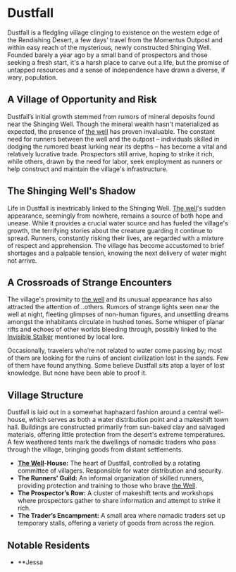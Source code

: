 # Dustfall

Dustfall is a fledgling village clinging to existence on the western edge of the Rendishing Desert, a few days’ travel from the Momentus Outpost and within easy reach of the mysterious, newly constructed Shinging Well. Founded barely a year ago by a small band of prospectors and those seeking a fresh start, it's a harsh place to carve out a life, but the promise of untapped resources and a sense of independence have drawn a diverse, if wary, population.

## A Village of Opportunity and Risk

Dustfall’s initial growth stemmed from rumors of mineral deposits found near the Shinging Well. Though the mineral wealth hasn't materialized as expected, the presence of [the well](/geography/landmark/the-well.md) has proven invaluable. The constant need for runners between the well and the outpost – individuals skilled in dodging the rumored beast lurking near its depths – has become a vital and relatively lucrative trade. Prospectors still arrive, hoping to strike it rich, while others, drawn by the need for labor, seek employment as runners or help construct and maintain the village's infrastructure.

## The Shinging Well's Shadow

Life in Dustfall is inextricably linked to the Shinging Well. [The well](/geography/landmark/the-well.md)'s sudden appearance, seemingly from nowhere, remains a source of both hope and unease. While it provides a crucial water source and has fueled the village's growth, the terrifying stories about the creature guarding it continue to spread.  Runners, constantly risking their lives, are regarded with a mixture of respect and apprehension. The village has become accustomed to brief shortages and a palpable tension, knowing the next delivery of water might not arrive.

## A Crossroads of Strange Encounters

The village's proximity to [the well](/geography/landmark/the-well.md) and its unusual appearance has also attracted the attention of…others. Rumors of strange lights seen near the well at night, fleeting glimpses of non-human figures, and unsettling dreams amongst the inhabitants circulate in hushed tones. Some whisper of planar rifts and echoes of other worlds bleeding through, possibly linked to the [Invisible Stalker](/being/monster/invisible-stalker.md) mentioned by local lore.

Occasionally, travelers who’re not related to water come passing by; most of them are looking for the ruins of ancient civilization lost in the sands. Few of them have found anything. Some believe Dustfall sits atop a layer of lost knowledge. But none have been able to proof it.

## Village Structure

Dustfall is laid out in a somewhat haphazard fashion around a central well-house, which serves as both a water distribution point and a makeshift town hall. Buildings are constructed primarily from sun-baked clay and salvaged materials, offering little protection from the desert's extreme temperatures. A few weathered tents mark the dwellings of nomadic traders who pass through the village, bringing goods from distant settlements.

*   **[The Well](/geography/landmark/the-well.md)-House:** The heart of Dustfall, controlled by a rotating committee of villagers. Responsible for water distribution and security.
*   **The Runners’ Guild:** An informal organization of skilled runners, providing protection and training to those who brave [the Well](/geography/landmark/the-well.md).
*   **The Prospector’s Row:** A cluster of makeshift tents and workshops where prospectors gather to share information and attempt to strike it rich.
*   **The Trader’s Encampment:** A small area where nomadic traders set up temporary stalls, offering a variety of goods from across the region.

## Notable Residents

*   **Jessa 
